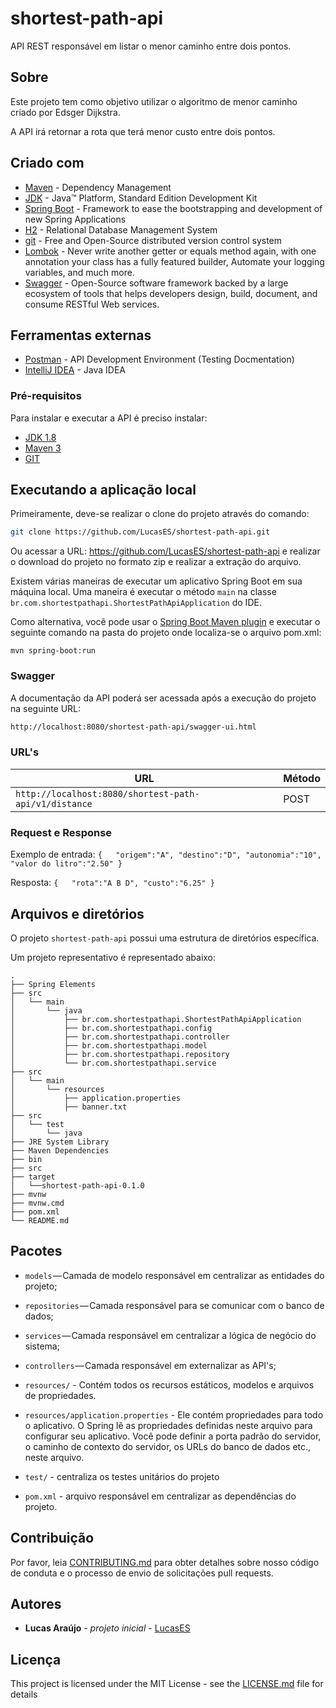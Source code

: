 # shortest-path-api
API REST responsável em listar o menor caminho entre dois pontos.

## Sobre

Este projeto tem como objetivo utilizar o algoritmo de menor caminho criado por Edsger Dijkstra.

A API irá retornar a rota que terá menor custo entre dois pontos.

## Criado com

* 	[Maven](https://maven.apache.org/) - Dependency Management
* 	[JDK](http://www.oracle.com/technetwork/java/javase/downloads/jdk8-downloads-2133151.html) - Java™ Platform, Standard Edition Development Kit 
* 	[Spring Boot](https://spring.io/projects/spring-boot) - Framework to ease the bootstrapping and development of new Spring Applications
* 	[H2](https://www.h2database.com/html/main.html) - Relational Database Management System
* 	[git](https://git-scm.com/) - Free and Open-Source distributed version control system 
* 	[Lombok](https://projectlombok.org/) - Never write another getter or equals method again, with one annotation your class has a fully featured builder, Automate your logging variables, and much more.
* 	[Swagger](https://swagger.io/) - Open-Source software framework backed by a large ecosystem of tools that helps developers design, build, document, and consume RESTful Web services.

## Ferramentas externas

* [Postman](https://www.getpostman.com/) - API Development Environment (Testing Docmentation)
* [IntelliJ IDEA](https://www.jetbrains.com/idea/download) - Java IDEA

### Pré-requisitos

Para instalar e executar a API é preciso instalar:

- [JDK 1.8](http://www.oracle.com/technetwork/java/javase/downloads/jdk8-downloads-2133151.html)
- [Maven 3](https://maven.apache.org)
- [GIT](https://git-scm.com/downloads)

## Executando a aplicação local

Primeiramente, deve-se realizar o clone do projeto através do comando:

```sh
git clone https://github.com/LucasES/shortest-path-api.git
```

Ou acessar a URL: https://github.com/LucasES/shortest-path-api e realizar o download do projeto no formato zip e realizar a extração do arquivo.

Existem várias maneiras de executar um aplicativo Spring Boot em sua máquina local. Uma maneira é executar o método `main` na classe `br.com.shortestpathapi.ShortestPathApiApplication` do IDE.

Como alternativa, você pode usar o [Spring Boot Maven plugin](https://docs.spring.io/spring-boot/docs/current/reference/html/build-tool-plugins-maven-plugin.html) e executar o seguinte comando na pasta do projeto onde localiza-se o arquivo pom.xml:

```shell
mvn spring-boot:run
```

### Swagger

A documentação da API poderá ser acessada após a execução do projeto na seguinte URL:

```sh
http://localhost:8080/shortest-path-api/swagger-ui.html
```

### URL's

|  URL |  Método | 
|----------|--------------|
|`http://localhost:8080/shortest-path-api/v1/distance`                           | POST |

### Request e Response

Exemplo de entrada:
`{  
    "origem":"A",
    "destino":"D",
    "autonomia":"10",
    "valor do litro":"2.50"
}`

Resposta:
`{  
    "rota":"A B D",
    "custo":"6.25"
}`
 
 ## Arquivos e diretórios
 
 O projeto `shortest-path-api` possui uma estrutura de diretórios específica. 
 
 Um projeto representativo é representado abaixo:
 
 ```
 .
 ├── Spring Elements
 ├── src
 │   └── main
 │       └── java
 │           ├── br.com.shortestpathapi.ShortestPathApiApplication
 │           ├── br.com.shortestpathapi.config
 │           ├── br.com.shortestpathapi.controller
 │           ├── br.com.shortestpathapi.model
 │           ├── br.com.shortestpathapi.repository
 │           └── br.com.shortestpathapi.service
 ├── src
 │   └── main
 │       └── resources
 │           ├── application.properties
 │           ├── banner.txt
 ├── src
 │   └── test
 │       └── java
 ├── JRE System Library
 ├── Maven Dependencies
 ├── bin
 ├── src
 ├── target
 │   └──shortest-path-api-0.1.0
 ├── mvnw
 ├── mvnw.cmd
 ├── pom.xml
 └── README.md
 ```
## Pacotes

- `models` — Camada de modelo responsável em centralizar as entidades do projeto;
- `repositories` — Camada responsável para se comunicar com o banco de dados;
- `services` — Camada responsável em centralizar a lógica de negócio do sistema;
- `controllers` — Camada responsável em externalizar as API's;
- `resources/` - Contém todos os recursos estáticos, modelos e arquivos de propriedades.
- `resources/application.properties` - Ele contém propriedades para todo o aplicativo. O Spring lê as propriedades definidas neste arquivo para configurar seu aplicativo. Você pode definir a porta padrão do servidor, o caminho de contexto do servidor, os URLs do banco de dados etc., neste arquivo.

- `test/` - centraliza os testes unitários do projeto

- `pom.xml` - arquivo responsável em centralizar as dependências do projeto.
## Contribuição

Por favor, leia [CONTRIBUTING.md](https://gist.github.com/PurpleBooth/b24679402957c63ec426) para obter detalhes sobre nosso código de conduta e o processo de envio de solicitações pull requests.

## Autores

* **Lucas Araújo** - *projeto inicial* - [LucasES](https://github.com/LucasES)

## Licença

This project is licensed under the MIT License - see the [LICENSE.md](LICENSE.md) file for details

